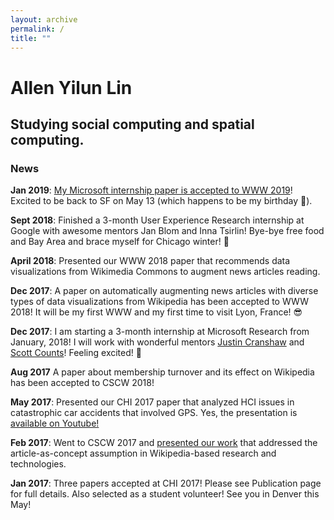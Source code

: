 ```yaml
---
layout: archive
permalink: /
title: ""
---
```

<div class="page-lead" style="background-image:url({{ site.baseurl }}/~ylo3469/images/header_image.jpg)">
  <div class="wrap page-lead-content">
    <h1>Allen Yilun Lin</h1>
    <h2>Studying social computing and spatial computing.</h2>
  </div>
</div>

### News
**Jan 2019**: [My Microsoft internship paper is accepted to WWW 2019](https://twitter.com/cheetah90/status/1088091032657510401)! Excited to be back to SF on May 13 (which happens to be my birthday 🎂).

**Sept 2018**: Finished a 3-month User Experience Research internship at Google with awesome mentors Jan Blom and Inna Tsirlin! Bye-bye free food and Bay Area and brace myself for Chicago winter! 🥶

**April 2018**: Presented our WWW 2018 paper that recommends data visualizations from Wikimedia Commons to augment news articles reading.

**Dec 2017**: A paper on automatically augmenting news articles with diverse types of data visualizations from Wikipedia has been accepted to WWW 2018! It will be my first WWW and my first time to visit Lyon, France! 😎

**Dec 2017**: I am starting a 3-month internship at Microsoft Research from January, 2018! I will work with wonderful mentors [Justin Cranshaw](http://cranshaw.me/) and [Scott Counts](https://www.microsoft.com/en-us/research/people/counts/)! Feeling excited! 🤩

**Aug 2017** A paper about membership turnover and its effect on Wikipedia has been accepted to CSCW 2018!

**May 2017**: Presented our CHI 2017 paper that analyzed HCI issues in catastrophic car accidents that involved GPS. Yes, the presentation is [available on Youtube!](https://www.youtube.com/watch?v=8sjQlsypBw0&index=24-VefIVFi2iN6j_6fvLSXfTvF)

**Feb 2017**: Went to CSCW 2017 and [presented our work](https://twitter.com/WikiResearch/status/837025691845550081) that addressed the article-as-concept assumption in Wikipedia-based research and technologies.

**Jan 2017**: Three papers accepted at CHI 2017! Please see Publication page for full details. Also selected as a student volunteer! See you in Denver this May!
